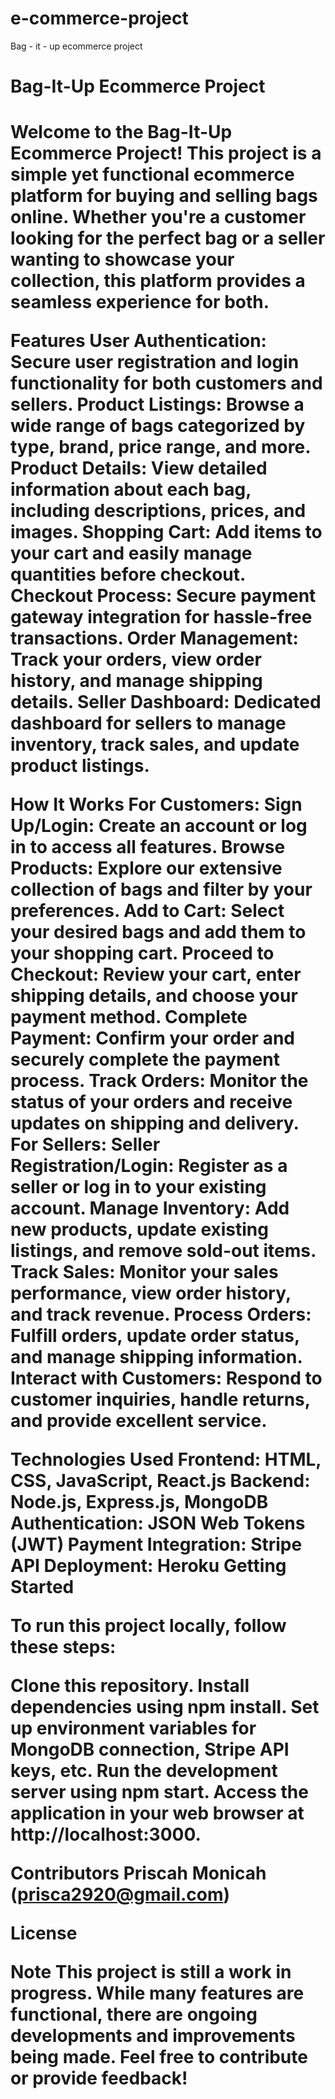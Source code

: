 # e-commerce-project
Bag - it - up ecommerce project


<h1>Bag-It-Up Ecommerce Project <h1>
Welcome to the Bag-It-Up Ecommerce Project! This project is a simple yet functional ecommerce platform for buying and selling bags online. Whether you're a customer looking for the perfect bag or a seller wanting to showcase your collection, this platform provides a seamless experience for both.


Features
User Authentication: Secure user registration and login functionality for both customers and sellers.
Product Listings: Browse a wide range of bags categorized by type, brand, price range, and more.
Product Details: View detailed information about each bag, including descriptions, prices, and images.
Shopping Cart: Add items to your cart and easily manage quantities before checkout.
Checkout Process: Secure payment gateway integration for hassle-free transactions.
Order Management: Track your orders, view order history, and manage shipping details.
Seller Dashboard: Dedicated dashboard for sellers to manage inventory, track sales, and update product listings.


How It Works
For Customers:
Sign Up/Login: Create an account or log in to access all features.
Browse Products: Explore our extensive collection of bags and filter by your preferences.
Add to Cart: Select your desired bags and add them to your shopping cart.
Proceed to Checkout: Review your cart, enter shipping details, and choose your payment method.
Complete Payment: Confirm your order and securely complete the payment process.
Track Orders: Monitor the status of your orders and receive updates on shipping and delivery.
For Sellers:
Seller Registration/Login: Register as a seller or log in to your existing account.
Manage Inventory: Add new products, update existing listings, and remove sold-out items.
Track Sales: Monitor your sales performance, view order history, and track revenue.
Process Orders: Fulfill orders, update order status, and manage shipping information.
Interact with Customers: Respond to customer inquiries, handle returns, and provide excellent service.


Technologies Used
Frontend: HTML, CSS, JavaScript, React.js
Backend: Node.js, Express.js, MongoDB
Authentication: JSON Web Tokens (JWT)
Payment Integration: Stripe API
Deployment: Heroku
Getting Started

To run this project locally, follow these steps:

Clone this repository.
Install dependencies using npm install.
Set up environment variables for MongoDB connection, Stripe API keys, etc.
Run the development server using npm start.
Access the application in your web browser at http://localhost:3000.

Contributors
Priscah Monicah (prisca2920@gmail.com)

License


Note
This project is still a work in progress. While many features are functional, there are ongoing developments and improvements being made. Feel free to contribute or provide feedback!


